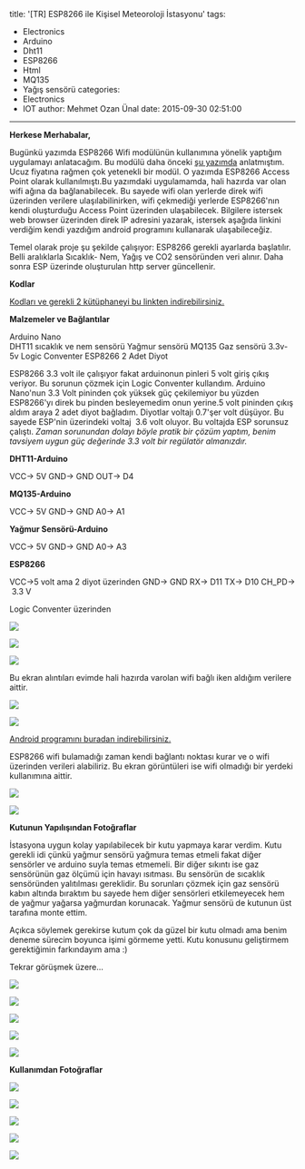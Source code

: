 title: '[TR] ESP8266 ile Kişisel Meteoroloji İstasyonu'
tags:
  - Electronics
  - Arduino
  - Dht11
  - ESP8266
  - Html
  - MQ135
  - Yağış sensörü
categories:
  - Electronics
  - IOT
author: Mehmet Ozan Ünal
date: 2015-09-30 02:51:00
---
**Herkese Merhabalar,**

Bugünkü yazımda ESP8266 Wifi modülünün kullanımına yönelik yaptığım uygulamayı anlatacağım. Bu modülü daha önceki [şu yazımda](https://mozanunal.com/2015/03/esp8266-modulu-html-server/) anlatmıştım. Ucuz fiyatına rağmen çok yetenekli bir modül. O yazımda ESP8266 Access Point olarak kullanılmıştı.Bu yazımdaki uygulamamda, hali hazırda var olan wifi ağına da bağlanabilecek. Bu sayede wifi olan yerlerde direk wifi üzerinden verilere ulaşılabilinirken, wifi çekmediği yerlerde ESP8266'nın kendi oluşturduğu Access Point üzerinden ulaşabilecek. Bilgilere istersek web browser üzerinden direk IP adresini yazarak, istersek aşağıda linkini verdiğim kendi yazdığım android programını kullanarak ulaşabileceğiz.  

Temel olarak proje şu şekilde çalışıyor: ESP8266 gerekli ayarlarda başlatılır. Belli aralıklarla Sıcaklık- Nem, Yağış ve CO2 sensöründen veri alınır. Daha sonra ESP üzerinde oluşturulan http server güncellenir.  
<!-- more -->  

**Kodlar**

[Kodları ve gerekli 2 kütüphaneyi bu linkten indirebilirsiniz.](https://drive.google.com/file/d/0B5j__Lyt9ozbTnpTSnFqMXN0ZmM/view?usp=sharing)

**Malzemeler ve Bağlantılar**

Arduino Nano  
DHT11 sıcaklık ve nem sensörü
Yağmur sensörü
MQ135 Gaz sensörü
3.3v-5v Logic Conventer
ESP8266
2 Adet Diyot

ESP8266 3.3 volt ile çalışıyor fakat arduinonun pinleri 5 volt giriş çıkış veriyor. Bu sorunun çözmek için Logic Conventer kullandım. Arduino Nano'nun 3.3 Volt pininden çok yüksek güç çekilemiyor bu yüzden ESP8266'yı direk bu pinden besleyemedim onun yerine.5 volt pininden çıkış aldım araya 2 adet diyot bağladım. Diyotlar voltajı 0.7'şer volt düşüyor. Bu sayede ESP'nin üzerindeki voltaj  3.6 volt oluyor. Bu voltajda ESP sorunsuz çalıştı. *Zaman sorunundan dolayı böyle pratik bir çözüm yaptım, benim tavsiyem uygun güç değerinde 3.3 volt bir regülatör almanızdır.*

**DHT11-Arduino**

VCC-> 5V
GND-> GND
OUT-> D4

**MQ135-Arduino**


VCC-> 5V
GND-> GND
A0-> A1

**Yağmur Sensörü-Arduino**

VCC-> 5V
GND-> GND
A0-> A3

**ESP8266**

VCC->5 volt ama 2 diyot üzerinden
GND-> GND
RX-> D11
TX-> D10
CH_PD->  3.3 V

Logic Conventer üzerinden

![](https://3.bp.blogspot.com/-UsQPPk3G-MI/VgnJI9pRNrI/AAAAAAAAN30/7GegSuJOKME/s720/IMG_20150925_212341.jpg)

![](https://2.bp.blogspot.com/-oiJYi4TyoMw/VgnJIzmC2wI/AAAAAAAAN30/7WTyKCPeXfs/s720/IMG_20150925_212313.jpg)

![](https://2.bp.blogspot.com/-7MZxz-XQeTY/VgnJI1fHQaI/AAAAAAAAN30/v7xnKD6yuRY/s720/IMG_20150925_212355.jpg)

Bu ekran alıntıları evimde hali hazırda varolan wifi bağlı iken aldığım verilere aittir.

![](https://3.bp.blogspot.com/-ftOtLZRfSes/VgnJo1gLsVI/AAAAAAAAN38/AckuZXojd20/s720/Screenshot_2015-09-21-03-29-17.png)

![](https://1.bp.blogspot.com/-6ZQQErWn0kk/VgnJo0T65TI/AAAAAAAAN38/XBIjLV4sOSs/s720/Screenshot_2015-09-21-03-28-56.png)

[Android programını buradan indirebilirsiniz.](https://drive.google.com/file/d/0B5j__Lyt9ozbR3dLVTI1aUluaDQ/view?usp=sharing)

ESP8266 wifi bulamadığı zaman kendi bağlantı noktası kurar ve o wifi üzerinden verileri alabiliriz. Bu ekran görüntüleri ise wifi olmadığı bir yerdeki kullanımına aittir.

![](https://2.bp.blogspot.com/-bvwApOI45EQ/VgnJo8LjAmI/AAAAAAAAN38/zZT_0rPKcj0/s720/Screenshot_2015-09-21-03-32-30.png)

![](https://3.bp.blogspot.com/--MXnSlm1V-w/VgnJo5ZT8eI/AAAAAAAAN38/MdtZNLbApng/s720/Screenshot_2015-09-21-03-32-20.png)

**Kutunun Yapılışından Fotoğraflar**

İstasyona uygun kolay yapılabilecek bir kutu yapmaya karar verdim. Kutu gerekli idi çünkü yağmur sensörü yağmura temas etmeli fakat diğer sensörler ve arduino suyla temas etmemeli. Bir diğer sıkıntı ise gaz sensörünün gaz ölçümü için havayı ısıtması. Bu sensörün de sıcaklık sensöründen yalıtılması gereklidir. Bu sorunları çözmek için gaz sensörü kabın altında bıraktım bu sayede hem diğer sensörleri etkilemeyecek hem de yağmur yağarsa yağmurdan korunacak. Yağmur sensörü de kutunun üst tarafına monte ettim.

Açıkca söylemek gerekirse kutum çok da güzel bir kutu olmadı ama benim deneme sürecim boyunca işimi görmeme yetti. Kutu konusunu geliştirmem gerektiğimin farkındayım ama :)

Tekrar görüşmek üzere...

![](https://4.bp.blogspot.com/-RGH6ITJsFyE/VgnKily7kAI/AAAAAAAAN4I/9hpkiDRVoGI/s720/IMG_20150927_051714.jpg)

![](https://4.bp.blogspot.com/-UT7zNRBiyOo/VgnKij25wkI/AAAAAAAAN4I/5KahfdHf-9M/s720/IMG_20150927_051020.jpg)

![](https://2.bp.blogspot.com/-sFqrsX7Z2AY/VgnKilp7m9I/AAAAAAAAN4I/qVjUq3gUgAc/s720/IMG_20150927_051025.jpg)

![](https://3.bp.blogspot.com/-XlJhaF-ukVg/VgnKisqzSSI/AAAAAAAAN4I/v0GvktwQYxc/s720/IMG_20150927_052253.jpg)

![](https://2.bp.blogspot.com/-Hi9uNCDzUZA/VgnKivThhwI/AAAAAAAAN4I/p0qCZvtBTo8/s720/IMG_20150927_052257.jpg)

**Kullanımdan Fotoğraflar**

![](https://2.bp.blogspot.com/-i-Hnpx085Y0/VgnKqjbYhGI/AAAAAAAAN4Q/hdOeMIs6FyA/s720/IMG_20150927_052636.jpg)

![](https://3.bp.blogspot.com/-8fMHQZUC4BY/VgnKqnuVNtI/AAAAAAAAN4Q/JnbNiOKbmWU/s720/IMG_20150927_052610.jpg)

![](https://4.bp.blogspot.com/-6lK1r9Lwnqo/VgnKqnbjVWI/AAAAAAAAN4Q/Fvf8tIzwfd0/s720/IMG_20150927_092540.jpg)

![](https://4.bp.blogspot.com/-Que5jw7wr_M/VgnKqm2KyCI/AAAAAAAAN4Q/gyI_bqgkNDI/s720/IMG_20150927_052528.jpg)

![](https://4.bp.blogspot.com/-GMjB4GNfzxA/VgnKqnih3_I/AAAAAAAAN4Q/_8x55IdwthM/s720/IMG_20150927_092548.jpg)